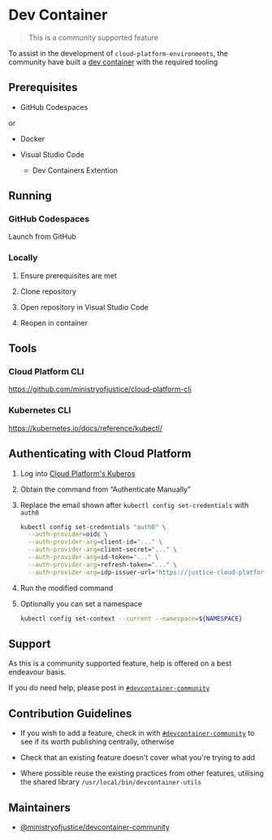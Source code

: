 # Dev Container

> This is a community supported feature

To assist in the development of `cloud-platform-environments`, the community have built a [dev container](https://containers.dev/) with the required tooling

## Prerequisites

- GitHub Codespaces

or

- Docker

- Visual Studio Code

  - Dev Containers Extention

## Running

### GitHub Codespaces

Launch from GitHub

### Locally

1. Ensure prerequisites are met

1. Clone repository

1. Open repository in Visual Studio Code

1. Reopen in container

## Tools

### Cloud Platform CLI

<https://github.com/ministryofjustice/cloud-platform-cli>

### Kubernetes CLI

<https://kubernetes.io/docs/reference/kubectl/>

## Authenticating with Cloud Platform

1. Log into [Cloud Platform's Kuberos](https://login.cloud-platform.service.justice.gov.uk/)

1. Obtain the command from “Authenticate Manually”

1. Replace the email shown after `kubectl config set-credentials` with `auth0`

   ```bash
   kubectl config set-credentials "auth0" \
     --auth-provider=oidc \
     --auth-provider-arg=client-id="..." \
     --auth-provider-arg=client-secret="..." \
     --auth-provider-arg=id-token="..." \
     --auth-provider-arg=refresh-token="..." \
     --auth-provider-arg=idp-issuer-url="https://justice-cloud-platform.eu.auth0.com/"
   ```

1. Run the modified command

1. Optionally you can set a namespace

   ```bash
   kubectl config set-context --current --namespace=${NAMESPACE}
   ```

## Support

As this is a community supported feature, help is offered on a best endeavour basis.

If you do need help, please post in [`#devcontainer-community`](https://moj.enterprise.slack.com/archives/C06DZ4F04JZ)

## Contribution Guidelines

- If you wish to add a feature, check in with [`#devcontainer-community`](https://moj.enterprise.slack.com/archives/C06DZ4F04JZ) to see if its worth publishing centrally, otherwise

- Check that an existing feature doesn't cover what you're trying to add

- Where possible reuse the existing practices from other features, utilising the shared library `/usr/local/bin/devcontainer-utils`

## Maintainers

- [@ministryofjustice/devcontainer-community](https://github.com/orgs/ministryofjustice/teams/devcontainer-community)
